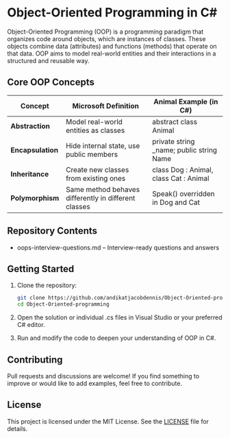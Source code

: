 # Object-Oriented Programming in C#

Object-Oriented Programming (OOP) is a programming paradigm that organizes code around objects, which are instances of classes. These objects combine data (attributes) and functions (methods) that operate on that data. OOP aims to model real-world entities and their interactions in a structured and reusable way. 

## Core OOP Concepts

| Concept           | Microsoft Definition                                 | Animal Example (in C#)                     |
| ----------------- | ---------------------------------------------------- | ------------------------------------------ |
| **Abstraction**   | Model real-world entities as classes                 | abstract class Animal                      |
| **Encapsulation** | Hide internal state, use public members              | private string _name; public string Name   |
| **Inheritance**   | Create new classes from existing ones                | class Dog : Animal, class Cat : Animal   |
| **Polymorphism**  | Same method behaves differently in different classes | Speak() overridden in Dog and Cat      |

## Repository Contents

* oops-interview-questions.md – Interview-ready questions and answers

## Getting Started

1. Clone the repository:

   ```bash
   git clone https://github.com/andikatjacobdennis/Object-Oriented-programming.git
   cd Object-Oriented-programming
   ```

2. Open the solution or individual .cs files in Visual Studio or your preferred C# editor.

3. Run and modify the code to deepen your understanding of OOP in C#.

## Contributing

Pull requests and discussions are welcome! If you find something to improve or would like to add examples, feel free to contribute.

## License

This project is licensed under the MIT License. See the [LICENSE](LICENSE) file for details.
